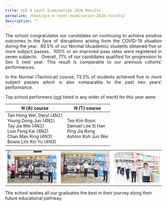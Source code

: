 ```yaml
---
title: GCE N Level Examination 2020 Results
permalink: /news/gce-n-level-examination-2020-results/
description: ""
---
```

<p style="text-align: justify;">The school congratulates our candidates on continuing to achieve positive outcomes in the face of disruptions arising from the COVID-19 situation during the year.  80.5% of our Normal (Academic) students obtained five or more subject passes.  100% or an improved pass rates were registered in seven subjects.   Overall, 71% of our candidates qualified for progression to Sec 5 next year. This result is comparable to our previous cohorts’ performances.  </p>

<p style="text-align: justify;">In the Normal (Technical) course, 73.3% of students achieved five or more subject passes which is also comparable to the past two years’ performance.</p>

Top school performers (<u>not</u> listed in any order of merit) for this year were:

| N (A) course                                                                                                                                   | N (T) course                                                             |
|--------------------|----------------|
| Tan Hong Wei, Daryl (4N1)<br>Young Dong Jun (4N1)<br>Tay Jia Wei (4N1)<br>Looi Feng Kai (4N2)<br>Chan Man King (4N3)<br>Bowie Lim Xin Yu (4N3) | Teo Kim Boon<br>Samuel Lee Si Han<br>Ping Jia Rong<br>Ashton Koh Jun Wei |

|   |   |   |
|:---:|:---:|:---:|
| ![](/images/News/NA%20top%20performers1.jpg)  |   ![](/images/News/NA%20top%20performers2.jpg)  |  ![](/images/News/NT%20top%20performers3.jpg)   |


The school wishes all our graduates the best in their journey along their future educational pathway.